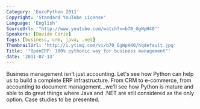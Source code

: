 ```yaml
---
Category: 'EuroPython 2011'
Copyright: 'Standard YouTube License'
Language: 'English'
SourceUrl: '"http://www.youtube.com/watch?v=b70_GgWpH40"'
Speakers: [Davide Corio]
Tags: [business, crm, java, .net]
ThumbnailUrl: 'http://i.ytimg.com/vi/b70_GgWpH40/hqdefault.jpg'
Title: '"OpenERP: 100% pythonic way for business management"'
date: '2011-07-13'
---
```

Business management isn't just accounting. Let's see how Python can help us to
build a complete ERP infrastructure. From CRM to e-commerce, from accounting
to document management…we'll see how Python is mature and able to do great
things where Java and .NET are still considered as the only option. Case
studies to be presented.

